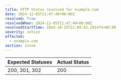```yaml
---
title: HTTP Status resolved for example.com
date: 2024-12-05T21:47:40+00:00Z
resolved: True
resolvedWhen: 2024-12-05T21:47:40+00:00Z
resolvedStartTime: 2024-10-25T21:09:43.191474+00:00
severity: notice
affected:
  - example.com
section: issue
---
```


| Expected Statuses | Actual Status  |
|-------------------|----------------|
| 200, 301, 302 | 200 |
